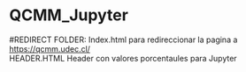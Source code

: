 # QCMM_Jupyter

#REDIRECT FOLDER: Index.html para redireccionar la pagina a https://qcmm.udec.cl/   
HEADER.HTML Header con valores porcentaules para Jupyter


